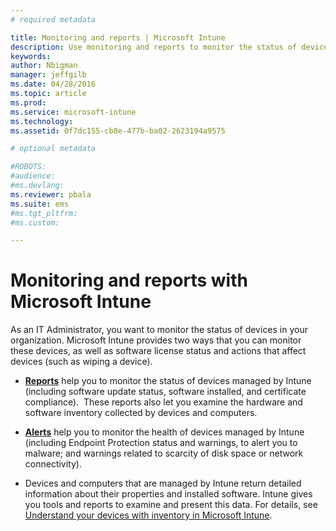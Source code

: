 ```yaml
---
# required metadata

title: Monitoring and reports | Microsoft Intune
description: Use monitoring and reports to monitor the status of devices in your organization. 
keywords:
author: Nbigman
manager: jeffgilb
ms.date: 04/28/2016
ms.topic: article
ms.prod:
ms.service: microsoft-intune
ms.technology:
ms.assetid: 0f7dc155-cb8e-477b-ba02-2623194a9575

# optional metadata

#ROBOTS:
#audience:
#ms.devlang:
ms.reviewer: pbala
ms.suite: ems
#ms.tgt_pltfrm:
#ms.custom:

---
```


# Monitoring and reports with Microsoft Intune
As an IT Administrator, you want to monitor the status of devices in your organization. Microsoft Intune provides two ways that you can monitor these devices, as well as software license status and actions that affect devices (such as wiping a device).

-   **[Reports](understand-microsoft-intune-operations-by-using-reports.md)** help you to monitor the status of devices managed by Intune (including software update status, software installed, and certificate compliance). 
     These reports also let you examine the hardware and software inventory collected by devices and computers.

-   **[Alerts](get-notified-by-alerts.md)** help you to monitor the health of devices managed by Intune (including Endpoint Protection status and warnings, to alert you to malware; and warnings related to scarcity of disk space or network connectivity).

-   Devices and computers that are managed by Intune return detailed information about their properties and installed software.  Intune gives you tools and reports to examine and present this data. For details, see [Understand your devices with inventory in Microsoft Intune](understand-your-devices-with-inventory-in-microsoft-intune.md).

